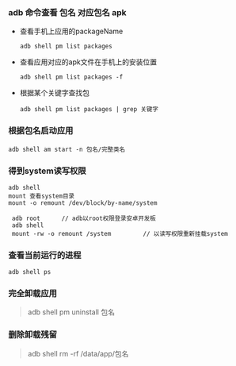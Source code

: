 ### adb 命令查看 包名 对应包名 apk

* 查看手机上应用的packageName

  ```
  adb shell pm list packages 
  ```

* 查看应用对应的apk文件在手机上的安装位置

  ```
  adb shell pm list packages -f 
  ```

* 根据某个关键字查找包 

  ```
  adb shell pm list packages | grep 关键字
  ```





### 根据包名启动应用

```
adb shell am start -n 包名/完整类名
```



### 得到system读写权限 

```
adb shell
mount 查看system目录
mount -o remount /dev/block/by-name/system
```



```
 adb root      // adb以root权限登录安卓开发板
 adb shell
 mount -rw -o remount /system         // 以读写权限重新挂载system
```



### 查看当前运行的进程

```
adb shell ps
```



### 完全卸载应用

> adb shell pm uninstall 包名

 ### 删除卸载残留

> adb shell rm -rf /data/app/包名


